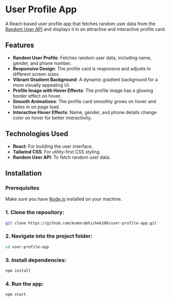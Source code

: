 # User Profile App

A React-based user profile app that fetches random user data from the [Random User API](https://randomuser.me/) and displays it in an attractive and interactive profile card.

## Features

- **Random User Profile**: Fetches random user data, including name, gender, and phone number.
- **Responsive Design**: The profile card is responsive and adjusts to different screen sizes.
- **Vibrant Gradient Background**: A dynamic gradient background for a more visually appealing UI.
- **Profile Image with Hover Effects**: The profile image has a glowing border effect on hover.
- **Smooth Animations**: The profile card smoothly grows on hover and fades in on page load.
- **Interactive Hover Effects**: Name, gender, and phone details change color on hover for better interactivity.

## Technologies Used

- **React**: For building the user interface.
- **Tailwind CSS**: For utility-first CSS styling.
- **Random User API**: To fetch random user data.

## Installation

### Prerequisites

Make sure you have [Node.js](https://nodejs.org/) installed on your machine.

### 1. Clone the repository:

```bash
git clone https://github.com/kumarabhishek188/user-profile-app.git

```

### 2.  Navigate into the project folder:
```bash
cd user-profile-app
```

### 3. Install dependencies:
``` bash
npm install
```

### 4.  Run the app:
``` bash
npm start
```





